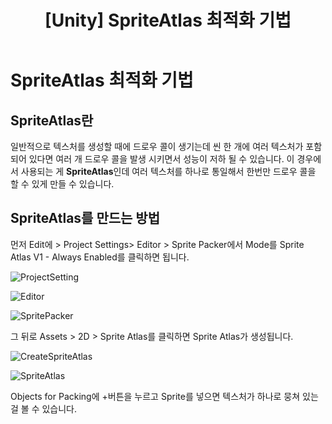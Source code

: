 ﻿---
layout: single
title: "[Unity] SpriteAtlas 최적화 기법"
categories: Programming
tag: [Unity, 최적화]
author_profile: false
---

# SpriteAtlas 최적화 기법

## SpriteAtlas란

일반적으로 텍스처를 생성할 때에 드로우 콜이 생기는데 씬 한 개에 여러 텍스처가 포함 되어 있다면 여러 개 드로우 콜을 발생 시키면서 성능이 저하 될 수 있습니다.
이 경우에서 사용되는 게 **SpriteAtlas**인데 
여러 텍스처를 하나로 통일해서 한번만 드로우 콜을 할 수 있게 만들 수 있습니다.

## SpriteAtlas를 만드는 방법

먼저
Edit에 > Project Settings> Editor > Sprite Packer에서 Mode를 Sprite Atlas V1 - Always Enabled를 클릭하면 됩니다.

![ProjectSetting](https://github.com/cumic06/cumic06/assets/92432064/cc8d4b93-0b2a-43ed-8567-822533f10d05)

![Editor](https://github.com/cumic06/cumic06/assets/92432064/cb6e3c94-dd26-45ef-8b7b-426ab923d484)

![SpritePacker](https://github.com/cumic06/cumic06/assets/92432064/4133dd31-cb83-47a6-b477-a2e3dd754630)




그 뒤로 Assets > 2D > Sprite Atlas를 클릭하면 Sprite Atlas가 생성됩니다.

![CreateSpriteAtlas](https://github.com/cumic06/cumic06/assets/92432064/c7084b2a-5d7e-4aff-b27b-fb56c9c404da)




![SpriteAtlas](https://github.com/cumic06/cumic06/assets/92432064/032807e5-bafd-466f-938b-525e85eec099)




Objects for Packing에 +버튼을 누르고 Sprite를 넣으면 텍스처가 하나로 뭉쳐 있는 걸 볼 수 있습니다.